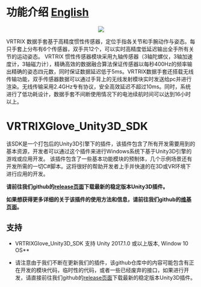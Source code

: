 # 功能介绍 [English][english]

<p align="center">
  <img src="https://github.com/VRTRIX/VRTRIXGlove_Unity3D_SDK/blob/master/docs/img/digital_glove.png"/>
</p>

VRTRIX 数据手套基于高精度惯性传感器，定位手指各关节和手腕动作与姿态。每只手套上分布有6个传感器，双手共12个，可以实时高精度低延迟输出全手所有关节的运动姿态。
VRTRIX 惯性传感器模块采用九轴传感器（3轴陀螺仪，3轴加速度计，3轴磁力计），精确高效的数据融合算法保证传感器以每秒400Hz的频率输出精确的姿态四元数，同时保证数据延迟低于5ms。VRTRIX数据手套还搭载无线传输功能，双手传感器数据可以通过手背上的无线发射模块实时发送给pc并进行渲染。无线传输采用2.4GHz专有协议，安全高效延迟不超过10ms。同时，系统进行了低功耗设计，数据手套不间断使用情况下的电池续航时间可以达到16小时以上。

# VRTRIXGlove_Unity3D_SDK

 该SDK是一个打包后的Unity3D引擎下的插件，该插件包含了所有开发需要用到的基本资源，开发者可以通过这个插件来进行Windows系统下基于Unity3D引擎的游戏或应用开发。
 该插件包含了一些基本功能模块的预制体，几个示例场景还有开发所需的一切C#脚本。这将很好的帮助开发者上手并快速的在3D或VR环境下进行应用的开发。

**请前往我们github的[release页面][devsite]下载最新的稳定版本Unity3D插件。**

**如果想获得更多详细的关于该插件的使用方法和信息，请前往我们github的[维基页面][wiki]。**

## 支持

- VRTRIXGlove_Unity3D_SDK 支持 Unity 2017.1.0 或以上版本, Window 10 OS**

- 请注意由于我们不断在更新我们的插件，该github仓库中的内容可能包含有正在开发的模块代码，临时性的代码，或者一些已经废弃的接口，如果进行开发，请直接前往我们github的[release页面][devsite]下载最新的稳定版本Unity3D插件。

[devsite]: https://github.com/VRTRIX/VRTRIXGlove_Unity3D_SDK/releases "VRTRIX Glove Unity Plugin Release site"
[wiki]: https://github.com/VRTRIX/VRTRIXGlove_Unity3D_SDK/wiki "VRTRIX Glove Unity Plugin Wiki"
[english]: https://github.com/VRTRIX/VRTRIXGlove_Unity3D_SDK/blob/master/README.md "english"

